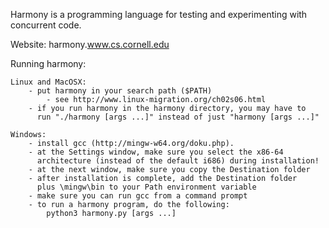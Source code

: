 Harmony is a programming language for testing and experimenting with
concurrent code.

Website: harmony.www.cs.cornell.edu

Running harmony:

    Linux and MacOSX:
        - put harmony in your search path ($PATH)
            - see http://www.linux-migration.org/ch02s06.html
        - if you run harmony in the harmony directory, you may have to
          run "./harmony [args ...]" instead of just "harmony [args ...]"

    Windows:
        - install gcc (http://mingw-w64.org/doku.php).
        - at the Settings window, make sure you select the x86-64
          architecture (instead of the default i686) during installation!
        - at the next window, make sure you copy the Destination folder
        - after installation is complete, add the Destination folder
          plus \mingw\bin to your Path environment variable
		- make sure you can run gcc from a command prompt
        - to run a harmony program, do the following:
            python3 harmony.py [args ...]
